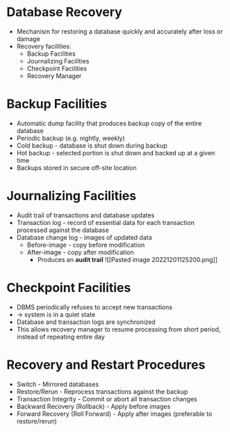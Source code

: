 # Database Recovery
- Mechanism for restoring a database quickly and accurately after loss or damage
- Recovery facilities:
	- Backup Facilities
	- Journalizing Facilities
	- Checkpoint Facilities
	- Recovery Manager

# Backup Facilities
- Automatic dump facility that produces backup copy of the entire database
- Periodic backup (e.g. nightly, weekly)
- Cold backup - database is shut down during backup
- Hot backup - selected portion is shut down and backed up at a given time
- Backups stored in secure off-site location

# Journalizing Facilities
- Audit trail of transactions and database updates
- Transaction log - record of essential data for each transaction processed against the database
- Database change log - images of updated data
	- Before-image - copy before modification
	- After-image - copy after modification
		- Produces an **audit trail**
![[Pasted image 20221201125200.png]]

# Checkpoint Facilities
- DBMS periodically refuses to accept new transactions
- -> system is in a quiet state
- Database and transaction logs are synchronized
- This allows recovery manager to resume processing from short period, instead of repeating entire day

# Recovery and Restart Procedures
- Switch - Mirrored databases
- Restore/Rerun - Reprocess transactions against the backup
- Transaction Integrity - Commit or abort all transaction changes
- Backward Recovery (Rollback) - Apply before images
- Forward Recovery (Roll Forward) - Apply after images (preferable to restore/rerun)